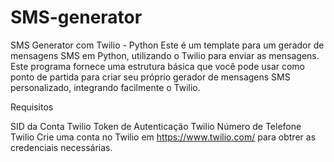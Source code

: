 # SMS-generator

SMS Generator com Twilio - Python
Este é um template para um gerador de mensagens SMS em Python, utilizando o Twilio para enviar as mensagens. Este programa fornece uma estrutura básica que você pode usar como ponto de partida para criar seu próprio gerador de mensagens SMS personalizado, integrando facilmente o Twilio.

Requisitos

SID da Conta Twilio
Token de Autenticação Twilio
Número de Telefone Twilio
Crie uma conta no Twilio em https://www.twilio.com/ para obtrer as credenciais necessárias.

